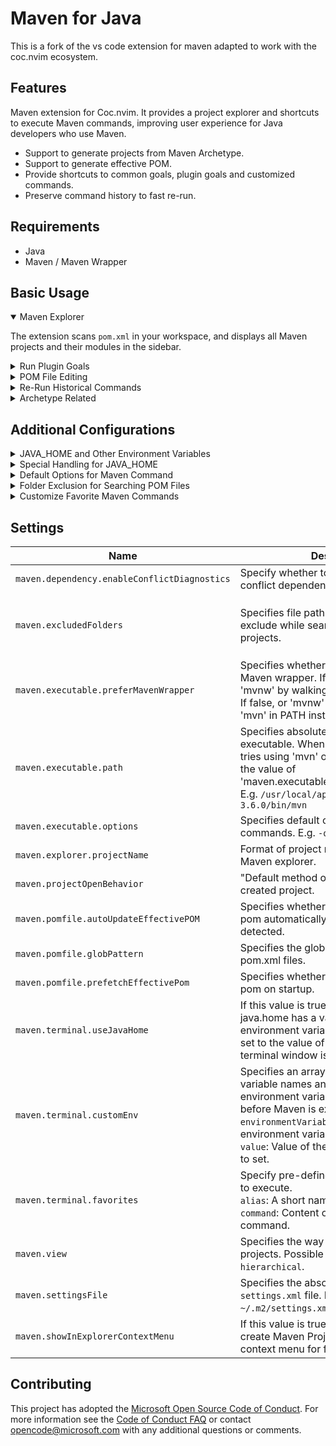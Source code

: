 # Maven for Java

This is a fork of the vs code extension for maven adapted to work with the
coc.nvim ecosystem.

## Features

Maven extension for Coc.nvim. It provides a project explorer and shortcuts to
execute Maven commands, improving user experience for Java developers who use
Maven.

- Support to generate projects from Maven Archetype.
- Support to generate effective POM.
- Provide shortcuts to common goals, plugin goals and customized commands.
- Preserve command history to fast re-run.

## Requirements

- Java
- Maven / Maven Wrapper

## Basic Usage

<details open>
<summary>Maven Explorer</summary>

The extension scans `pom.xml` in your workspace, and displays all Maven projects
and their modules in the sidebar.

</details>

<details>
<summary>Run Plugin Goals</summary>

The extension parse effective-pom of Maven projects, and displays all plugins
and plugin goals hierarchically.

</details>

<details>
<summary>POM File Editing</summary>

The extension provides Maven specific completion suggestions when editing POM
files, including snippets and artifact hints.

</details>

<details>
<summary>Re-Run Historical Commands</summary>

It preserves history of goals for each project, so you can fast re-run previous
long commands, e.g.
`mvn <goals> -Dparam1=value1 -Dparam2=value2 -Dparam3=value3 ...` There are 2
entries for it:

- Command Palette -> select `Maven: History ...` -> Select a project -> Select
  command from the history
- Right-click on a project -> Click `History ...` -> Select command from the
  history

</details>

<details>
<summary>Archetype Related</summary>

### Generate from Maven Archetype

The extension loads archetypes listed in local/remote catalog. After selection,
the extension sends `mvn archetype:generate -D...` to terminal. There are 2
entries for it:

- Command Palette -> select `Maven: Generate from Maven Archetype`
- Right-click on a folder -> Click `Generate from Maven Archetype`

### Update Maven Archetype Catalog

With following steps, you can update the **local cache** of Maven **remote
catalog**. It takes some time to download meta data from Maven central
repository.

Command Palette -> select `Maven: Update Maven Archetype Catalog`.

</details>

## Additional Configurations

<details>
<summary>JAVA_HOME and Other Environment Variables</summary>

This extension executes Maven by opening a terminal session and then calling
Maven in that session. Maven requires the JAVA_HOME environment variable to be
set. Maven will also look for other variables such as MAVEN_OPTS. If you prefer
not to set those variables permanently you can configure them, or any other
environment variable, in settings:

```json
{
    "maven.terminal.customEnv": [
        {
            "environmentVariable": "MAVEN_OPTS", // variable name
            "value": "-Xms1024m -Xmx4096m" // value
        },
        {
            "environmentVariable": "JAVA_HOME", // variable name
            "value": "C:\\Program Files\\Java\\jdk-9.0.4" // value
        }
    ]
}
```

</details>

<details>
<summary>Special Handling for JAVA_HOME</summary>

If you have Red Hat's Java Language Support extension installed, then you can
specify JAVA_HOME in settings for that extension:

```json
{
    "java.home": "C:\\Program Files\\Java\\jdk-9.0.4" // Red Hat Java Language Support Setting
}
```

This extension (Maven for Java) can reuse that setting if you desire:

```json
{
    "maven.terminal.useJavaHome": true // Use the Red Hat Java Language Support Setting for JAVA_HOME
}
```

With this support, you can specify JAVA_HOME in one place and you do not need to
use the `maven.terminal.customEnv` setting unless you have other environment
variables to set.

If you have JAVA_HOME configured through the `maven.terminal.customEnv` setting,
and also specify to reuse the Red Hat setting, then the value from
`maven.terminal.customEnv` will take precedence.

</details>

<details>
<summary>Default Options for Maven Command</summary>
The usage of Maven executable is:

> usage: mvn [options] [<goal(s)>] [<phase(s)>]

You can use `maven.executable.options` to specify default **options** for all
your Maven commands executed in current project.

```json
{
    "maven.executable.options": "-o -s ./settings.xml" // work offline and use an alternative settings file. Can also be defined as an array of strings, e.g. ["-o", "-s ./settings.xml"]
}
```

</details>

<details>
<summary>Folder Exclusion for Searching POM Files</summary>

To speed up the searching of Maven projects, you can exclude folders in
settings:

```json
{
    "maven.excludedFolders": [
        "**/.*", // exclude hidden folders
        "**/node_modules", // exclude node modules to speed up
        "**/target" // exclude duplicated pom file in target folder
    ]
}
```

</details>

<details>
<summary>Customize Favorite Maven Commands</summary>

Specify a favorite command in settings:

```json
{
    "maven.terminal.favorites": [
        {
            "alias": "full-build without tests",
            "command": "clean package -DskipTests"
        }
    ]
}
```

Now right-click on an project item, and then click `Favorite ...`. The option
`full-build without tests` should show up.

</details>

## Settings

| Name                                         | Description                                                                                                                                                                                                                                                             | Default Value                                                                     |
| -------------------------------------------- | ----------------------------------------------------------------------------------------------------------------------------------------------------------------------------------------------------------------------------------------------------------------------- | --------------------------------------------------------------------------------- |
| `maven.dependency.enableConflictDiagnostics` | Specify whether to show diagnostics for conflict dependencies.                                                                                                                                                                                                          | `true`                                                                            |
| `maven.excludedFolders`                      | Specifies file path pattern of folders to exclude while searching for Maven projects.                                                                                                                                                                                   | `[ "**/.*", "**/node_modules", "**/target", "**/bin", "**/archetype-resources" ]` |
| `maven.executable.preferMavenWrapper`        | Specifies whether you prefer to use Maven wrapper. If true, it tries using 'mvnw' by walking up the parent folders. If false, or 'mvnw' is not found, it tries 'mvn' in PATH instead.                                                                                   | `true`                                                                            |
| `maven.executable.path`                      | Specifies absolute path of your 'mvn' executable. When this value is empty, it tries using 'mvn' or 'mvnw' according to the value of 'maven.executable.preferMavenWrapper'. E.g. `/usr/local/apache-maven-3.6.0/bin/mvn`                                                | ` `                                                                               |
| `maven.executable.options`                   | Specifies default options for all mvn commands. E.g. `-o -DskipTests`                                                                                                                                                                                                   | ` `                                                                               |
| `maven.explorer.projectName`                 | Format of project node name shown in Maven explorer.                                                                                                                                                                                                                    | `${project.name}`                                                                 |
| `maven.projectOpenBehavior`                  | "Default method of opening newly created project.                                                                                                                                                                                                                       | `"Interactive"`                                                                   |
| `maven.pomfile.autoUpdateEffectivePOM`       | Specifies whether to update effective-pom automatically whenever changes detected.                                                                                                                                                                                      | `false`                                                                           |
| `maven.pomfile.globPattern`                  | Specifies the glob pattern used to look for pom.xml files.                                                                                                                                                                                                              | `**/pom.xml`                                                                      |
| `maven.pomfile.prefetchEffectivePom`         | Specifies whether to prefetch effective pom on startup.                                                                                                                                                                                                                 | `false`                                                                           |
| `maven.terminal.useJavaHome`                 | If this value is true, and if the setting java.home has a value, then the environment variable JAVA_HOME will be set to the value of java.home when a new terminal window is created.                                                                                   | `false`                                                                           |
| `maven.terminal.customEnv`                   | Specifies an array of environment variable names and values. These environment variable values will be added before Maven is executed. <br /> `environmentVariable`: Name of the environment variable to set. <br /> `value`: Value of the environment variable to set. | `[]`                                                                              |
| `maven.terminal.favorites`                   | Specify pre-defined favorite commands to execute. <br /> `alias`: A short name for the command. <br /> `command`: Content of the favorite command.                                                                                                                      | `[]`                                                                              |
| `maven.view`                                 | Specifies the way of viewing Maven projects. Possible values: `flat`, `hierarchical`.                                                                                                                                                                                   | `flat`                                                                            |
| `maven.settingsFile`                         | Specifies the absolute path of Maven `settings.xml` file. If not specified, `~/.m2/settings.xml` is used.                                                                                                                                                               | `null`                                                                            |
| `maven.showInExplorerContextMenu`            | If this value is true, add a command to create Maven Projects in the Explorer context menu for folders.                                                                                                                                                                 | `true`                                                                            |

## Contributing

This project has adopted the
[Microsoft Open Source Code of Conduct](https://opensource.microsoft.com/codeofconduct/).
For more information see the
[Code of Conduct FAQ](https://opensource.microsoft.com/codeofconduct/faq/) or
contact [opencode@microsoft.com](mailto:opencode@microsoft.com) with any
additional questions or comments.
